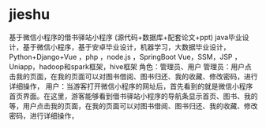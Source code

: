 # jieshu
 基于微信小程序的借书驿站小程序 (源代码+数据库+配套论文+ppt) java毕业设计，基于微信小程序，基于安卓毕业设计，机器学习，大数据毕业设计，Python+Django+Vue ，php ，node.js ，SpringBoot Vue，SSM，JSP ，Uniapp，hadoop和spark框架，hive框架 角色：管理员、用户  管理员：用户点击我的页面，在我的页面可以对图书借阅、图书归还、我的收藏、修改密码，进行详细操作，  用户：当游客打开微信小程序的网址后，首先看到的就是微信小程序首页界面。在这里，游客能够看到借书驿站小程序的导航条显示首页、图书、我的等，用户点击我的页面，在我的页面可以对图书借阅、图书归还、我的收藏、修改密码，进行详细操作，
